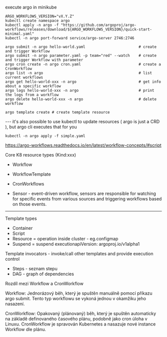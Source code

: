 execute argo in minikube 
```
ARGO_WORKFLOWS_VERSION="vX.Y.Z"  
kubectl create namespace argo  
kubectl apply -n argo -f "https://github.com/argoproj/argo-workflows/releases/download/${ARGO_WORKFLOWS_VERSION}/quick-start-minimal.yaml"  
kubectl -n argo port-forward service/argo-server 2746:2746
```

```
argo submit -n argo hello-world.yaml                        # create and trigger Workflow  
argo submit -n argo parameter.yaml -p team="red" --watch    # create and trigger Workflow with parameter
argo cron create -n argo cron.yaml                          # create a CronWorkflow
argo list -n argo                                           # list current workflows
argo get hello-world-xxx -n argo                            # get info about a specific workflow
argo logs hello-world-xxx -n argo                           # print the logs from a workflow
argo delete hello-world-xxx -n argo                         # delete workflow

argo template create # create template resource
```

--- it's also possible to use kubectl to update resources ( argo is just a CRD ), but argo cli executes that for you
```
kubectl -n argo apply -f simple.yaml
```


https://argo-workflows.readthedocs.io/en/latest/workflow-concepts/#script

Core K8 resource types  (Kind:xxx)
* Workflow
* WorkflowTemplate 
* CronWorkflows


* Sensor - event-driven workflow, sensors are responsible for watching for specific events from various sources and triggering workflows based on those events.
---

Template types
* Container
* Script
* Resource = operation inside cluster - eg.configmap
* Suspend = suspend executionapiVersion: argoproj.io/v1alpha1
 
 Template invocators - invoke/call other templates and provide execution control
* Steps - seznam stepu
* DAG -  graph of dependencies


Rozdíl mezi Workflow a CronWorkflow

Workflow: Jednorázový běh, který je spuštěn manuálně pomocí příkazu argo submit.
Tento typ workflowu se vykoná jednou v okamžiku jeho nasazení.

CronWorkflow: Opakovaný (plánovaný) běh, který je spuštěn automaticky na základě definovaného časového plánu,
podobně jako cron úloha v Linuxu. CronWorkflow je spravován Kubernetes a nasazuje nové instance Workflow dle plánu.